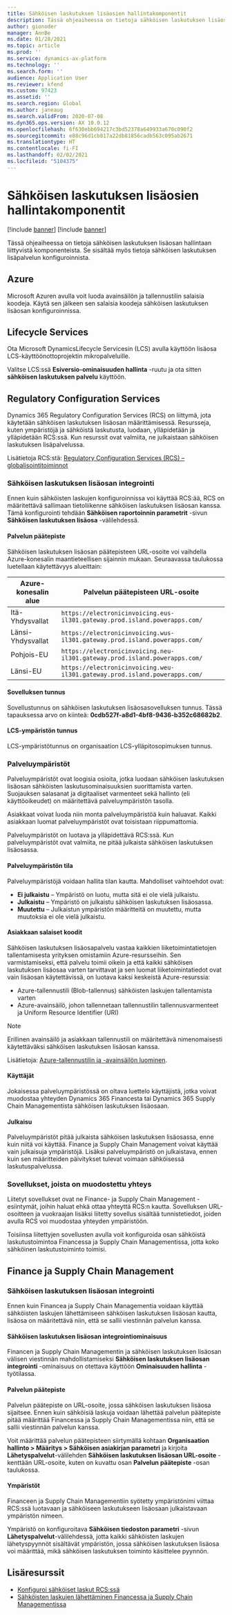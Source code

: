 ```yaml
---
title: Sähköisen laskutuksen lisäosien hallintakomponentit
description: Tässä ohjeaiheessa on tietoja sähköisen laskutuksen lisäosan hallintaan liittyvistä komponenteista.
author: gionoder
manager: AnnBe
ms.date: 01/28/2021
ms.topic: article
ms.prod: ''
ms.service: dynamics-ax-platform
ms.technology: ''
ms.search.form: ''
audience: Application User
ms.reviewer: kfend
ms.custom: 97423
ms.assetid: ''
ms.search.region: Global
ms.author: janeaug
ms.search.validFrom: 2020-07-08
ms.dyn365.ops.version: AX 10.0.12
ms.openlocfilehash: 6f630ebb694217c3bd52378a649933a670c090f2
ms.sourcegitcommit: e88c96d1cb817a22db81856cadb563c095ab2671
ms.translationtype: HT
ms.contentlocale: fi-FI
ms.lasthandoff: 02/02/2021
ms.locfileid: "5104375"
---
```

# <a name="electronic-invoicing-add-on-administration-components"></a>Sähköisen laskutuksen lisäosien hallintakomponentit

[!include [banner](../includes/banner.md)]
[!include [banner](../includes/preview-banner.md)]

Tässä ohjeaiheessa on tietoja sähköisen laskutuksen lisäosan hallintaan liittyvistä komponenteista. Se sisältää myös tietoja sähköisen laskutuksen lisäpalvelun konfiguroinnista.

## <a name="azure"></a>Azure

Microsoft Azuren avulla voit luoda avainsäilön ja tallennustilin salaisia koodeja. Käytä sen jälkeen sen salaisia koodeja sähköisen laskutuksen lisäosan konfiguroinnissa.

## <a name="lifecycle-services"></a>Lifecycle Services

Ota Microsoft DynamicsLifecycle Servicesin (LCS) avulla käyttöön lisäosa LCS-käyttöönottoprojektin mikropalveluille.

Valitse LCS:ssä **Esiversio-ominaisuuden hallinta** -ruutu ja ota sitten **sähköisen laskutuksen palvelu** käyttöön.

## <a name="regulatory-configuration-services"></a>Regulatory Configuration Services

Dynamics 365 Regulatory Configuration Services (RCS) on liittymä, jota käytetään sähköisen laskutuksen lisäosan määrittämisessä. Resursseja, kuten ympäristöjä ja sähköistä laskutusta, luodaan, ylläpidetään ja ylläpidetään RCS:ssä. Kun resurssit ovat valmiita, ne julkaistaan sähköisen laskutuksen lisäpalvelussa.

Lisätietoja RCS:stä: [Regulatory Configuration Services (RCS) – globalisointitoiminnot](rcs-globalization-feature.md)

### <a name="integration-with-the-electronic-invoicing-add-on"></a>Sähköisen laskutuksen lisäosan integrointi

Ennen kuin sähköisten laskujen konfiguroinnissa voi käyttää RCS:ää, RCS on määritettävä sallimaan tietoliikenne sähköisen laskutuksen lisäosan kanssa. Tämä konfigurointi tehdään **Sähköisen raportoinnin parametrit** -sivun **Sähköisen laskutuksen lisäosa** -välilehdessä.

#### <a name="service-endpoint"></a>Palvelun päätepiste

Sähköisen laskutuksen lisäosan päätepisteen URL-osoite voi vaihdella Azure-konesalin maantieteellisen sijainnin mukaan. Seuraavassa taulukossa luetellaan käytettävyys alueittain:

| Azure-konesalin alue | Palvelun päätepisteen URL-osoite                                                       |
|----------------------------|----------------------------------------------------------------------------|
| Itä-Yhdysvallat                    | `https://electronicinvoicing.eus-il301.gateway.prod.island.powerapps.com/` |
| Länsi-Yhdysvallat                    | `https://electronicinvoicing.wus-il301.gateway.prod.island.powerapps.com/` |
| Pohjois-EU                   | `https://electronicinvoicing.neu-il301.gateway.prod.island.powerapps.com/` |
| Länsi-EU                    | `https://electronicinvoicing.weu-il301.gateway.prod.island.powerapps.com/` |

#### <a name="application-id"></a>Sovelluksen tunnus

Sovellustunnus on sähköisen laskutuksen lisäosasovelluksen tunnus. Tässä tapauksessa arvo on kiinteä: **0cdb527f-a8d1-4bf8-9436-b352c68682b2**.

#### <a name="lcs-environment-id"></a>LCS-ympäristön tunnus

LCS-ympäristötunnus on organisaation LCS-ylläpitosopimuksen tunnus.

### <a name="service-environments"></a>Palveluympäristöt

Palveluympäristöt ovat loogisia osioita, jotka luodaan sähköisen laskutuksen lisäosan sähköisten laskutusominaisuuksien suorittamista varten. Suojauksen salasanat ja digitaaliset varmenteet sekä hallinto (eli käyttöoikeudet) on määritettävä palveluympäristön tasolla.

Asiakkaat voivat luoda niin monta palveluympäristöä kuin haluavat. Kaikki asiakkaan luomat palveluympäristöt ovat toisistaan riippumattomia.

Palveluympäristöt on luotava ja ylläpidettävä RCS:ssä. Kun palveluympäristöt ovat valmiita, ne pitää julkaista sähköisen laskutuksen lisäosassa.

#### <a name="service-environment-status"></a>Palveluympäristön tila

Palveluympäristöjä voidaan hallita tilan kautta. Mahdolliset vaihtoehdot ovat:

- **Ei julkaistu** – Ympäristö on luotu, mutta sitä ei ole vielä julkaistu.
- **Julkaistu** – Ympäristö on julkaistu sähköisen laskutuksen lisäosassa.
- **Muutettu** – Julkaistun ympäristön määritteitä on muutettu, mutta muutoksia ei ole vielä julkaistu.

#### <a name="customer-secrets"></a>Asiakkaan salaiset koodit

Sähköisen laskutuksen lisäosapalvelu vastaa kaikkien liiketoimintatietojen tallentamisesta yrityksen omistamiin Azure-resursseihin. Sen varmistamiseksi, että palvelu toimii oikein ja että kaikki sähköisen laskutuksen lisäosaa varten tarvittavat ja sen luomat liiketoimintatiedot ovat vain lisäosan käytettävissä, on luotava kaksi keskeistä Azure-resurssia:

- Azure-tallennustili (Blob-tallennus) sähköisten laskujen tallentamista varten
- Azure-avainsäilö, johon tallennetaan tallennustilin tallennusvarmenteet ja Uniform Resource Identifier (URI)

> [!NOTE]
> Erillinen avainsäilö ja asiakkaan tallennustili on määritettävä nimenomaisesti käytettäväksi sähköisen laskutuksen lisäosan kanssa.

Lisätietoja: [Azure-tallennustilin ja -avainsäilön luominen](e-invoicing-create-azure-storage-account-key-vault.md).

#### <a name="users"></a>Käyttäjät

Jokaisessa palveluympäristössä on oltava luettelo käyttäjistä, jotka voivat muodostaa yhteyden Dynamics 365 Financesta tai Dynamics 365 Supply Chain Managementista sähköisen laskutuksen lisäosaan.

#### <a name="publication"></a>Julkaisu

Palveluympäristöt pitää julkaista sähköisen laskutuksen lisäosassa, enne kuin niitä voi käyttää. Finance ja Supply Chain Management voivat käyttää vain julkaisuja ympäristöjä. Lisäksi palveluympäristö on julkaistava, ennen kuin sen määritteiden päivitykset tulevat voimaan sähköisessä laskutuspalvelussa.

### <a name="connected-applications"></a>Sovellukset, joista on muodostettu yhteys

Liitetyt sovellukset ovat ne Finance- ja Supply Chain Management -esiintymät, joihin haluat ehkä ottaa yhteyttä RCS:n kautta. Sovelluksen URL-osoitteen ja vuokraajan lisäksi liitetty sovellus sisältää tunnistetiedot, joiden avulla RCS voi muodostaa yhteyden ympäristöön.

Toisiinsa liitettyjen sovellusten avulla voit konfiguroida osan sähköistä laskutustoimintoa Financessa ja Supply Chain Managementissa, jotta koko sähköinen laskutustoiminto toimisi.

## <a name="finance-and-supply-chain-management"></a>Finance ja Supply Chain Management

### <a name="integration-with-electronic-invoicing-add-on"></a>Sähköisen laskutuksen lisäosan integrointi

Ennen kuin Financea ja Supply Chain Managementia voidaan käyttää sähköisten laskujen lähettämiseen sähköisen laskutuksen lisäosan kautta, lisäosa on määritettävä niin, että se sallii viestinnän palvelun kanssa.

#### <a name="electronic-invoicing-add-on-integration-feature"></a>Sähköisen laskutuksen lisäosan integrointiominaisuus

Financen ja Supply Chain Managementin ja sähköisen laskutuksen lisäosan välisen viestinnän mahdollistamiseksi **Sähköisen laskutuksen lisäosan integrointi** -ominaisuus on otettava käyttöön **Ominaisuuden hallinta** -työtilassa.

#### <a name="service-endpoint"></a>Palvelun päätepiste

Palvelun päätepiste on URL-osoite, jossa sähköisen laskutuksen lisäosa sijaitsee. Ennen kuin sähköisiä laskuja voidaan lähettää palvelun päätepiste pitää määrittää Financessa ja Supply Chain Managementissa niin, että se sallii viestinnän palvelun kanssa.

Voit määrittää palvelun päätepisteen siirtymällä kohtaan **Organisaation hallinto \> Määritys \> Sähköisen asiakirjan parametri** ja kirjoita **Lähetyspalvelut**-välilehden **Sähköisen laskutuksen lisäosan URL-osoite** -kenttään URL-osoite, kuten on kuvattu osan **Palvelun päätepiste** -osan taulukossa.

#### <a name="environments"></a>Ympäristöt

Financeen ja Supply Chain Managementiin syötetty ympäristönimi viittaa RCS:ssä luotavaan ja sähköiseen laskutukseen lisäosaan julkaistavaan ympäristön nimeen.

Ympäristö on konfiguroitava **Sähköisen tiedoston parametri** -sivun **Lähetyspalvelut**-välilehdessä, jotta kaikki sähköisten laskujen lähetyspyynnöt sisältävät ympäristön, jossa sähköisen laskutuksen lisäosa voi määrittää, mikä sähköisen laskutuksen toiminto käsittelee pyynnön.

## <a name="additional-resources"></a>Lisäresurssit

- [Konfiguroi sähköiset laskut RCS:ssä](e-invoicing-configuration-rcs.md)
- [Sähköisten laskujen lähettäminen Financessa ja Supply Chain Managementissa](e-invoicing-issuing-electronic-invoices-finance-supply-chain-management.md)
